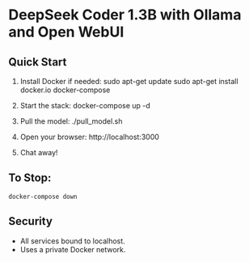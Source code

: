 # DeepSeek Coder 1.3B with Ollama and Open WebUI

## Quick Start

1. Install Docker if needed:
    sudo apt-get update
    sudo apt-get install docker.io docker-compose

2. Start the stack:
    docker-compose up -d

3. Pull the model:
    ./pull_model.sh

4. Open your browser:
    http://localhost:3000

5. Chat away!

## To Stop:
    docker-compose down

## Security
- All services bound to localhost.
- Uses a private Docker network.
